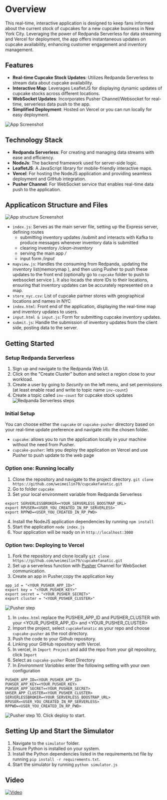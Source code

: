 # Overview

This real-time, interactive application is designed to keep fans informed about the current stock of cupcakes for a new cupcake business in New York City. Leveraging the power of Redpanda Serverless for data streaming and Vercel for deployment, the app offers instantaneous updates on cupcake availability, enhancing customer engagement and inventory management.

## Features

- __Real-time Cupcake Stock Updates__: Utilizes Redpanda Serverless to stream data about cupcake availability.
- __Interactive Map__: Leverages LeafletJS for displaying dynamic updates of cupcake stocks across different locations.
- __WebSocket Updates__: Incorporates Pusher Channel/Websocket for real-time, serverless data push to the app.
- __Simplified Deployment__: Hosted on Vercel or you can run locally for easy deployment.

![App Screenshot](img/theapp.png)

## Technology Stack

- **Redpanda Serverless**: For creating and managing data streams with ease and efficiency.
- **NodeJs**: The backend framework used for server-side logic.
- **LeafletJS**: A JavaScript library for mobile-friendly interactive maps.
- **Vercel**: For hosting the NodeJS application and providing seamless deployment and GitHub integration.
- **Pusher Channel**: For WebSocket service that enables real-time data push to the application.

## Applicaticon Structure and Files

![App structure Screenshot](img/cupcake-explained.png)

- `index.js`: Serves as the main server file, setting up the Express server, defining routes 
    - submitting inventory updates _/submit_ and interacts with Kafka to produce messages whenever inventory data is submitted
    - clearing inventory _/clean-inventory_ 
    - serving the main app _/_ 
    - input form _/input_
- `mapview.js`: Handles the consuming from Redpanda, updating the inventory list(memorymap ), and then using Pusher to push these updates to the front end (optionally go to `cupcake` folder to push to websocket service ). It also locads the store IDs to their locations, ensuring that inventory updates can be accurately represented on a map.
- `store_nyc.csv`: List of cupcake partner stores with geographical locations and names in NYC
- `index.html`: Front end of the application, displaying the real-time map and inventory updates to users.
- `input.html & input.js`: Form for submitting cupcake inventory updates.
- `submit.js`: Handle the submission of inventory updates from the client side, posting data to the server.
 

## Getting Started

### Setup Redpanda Serverless

1. Sign up and navigate to the Redpanda Web UI.
2. Click on the "Create Cluster" button and select a region close to your workload.
3. Create a user by going to *Security* on the left menu, and set permissions (at least enable read and write to topic name `inv-count`)
4. Create a topic called  `inv-count` for cupcake stock updates
![Redpanda Serverless steps](img/serverless.png)

### Initial Setup
You can choose either the `cupcake` or `cupcake-pusher` directory based on your real-time update preference and navigate into the chosen folder.
- `cupcake`: allows you to run the application locally in your machine without the need from Pusher.
- `cupcake-pusher`: lets you deploy the application on Vercel and use *Pusher* to push update to the web page 



### Option one: Running locally
1. Clone the repository and navigate to the project directory. `git clone https://github.com/weimeilin79/cupcakefanatic.git`
2. Go to folder `cupcake`
3. Set your local environment variable from Redpanda Serverless
```
export SERVERLESSBROKER=<YOUR_SERVERLESS_BOOSTRAP_URL>
export RPUSER=<USER_YOU_CREATED_IN_RP_SERVERLESS>
export RPPWD=<USER_YOU_CREATED_IN_RP_PWD>
```
4. Install the NodeJS application dependencies by running  `npm install`
5. Start the application `node index.js`
6. Your application will be ready on in `http://localhost:3000`


### Option two: Deploying to Vercel
1. Fork the repository and clone locally `git clone https://github.com/weimeilin79/cupcakefanatic.git`
2. Set up a serverless function with [Pusher](https://pusher.com/channels/) Channel for WebSocket communication.
3. Create an app in Pusher,copy the application key 
```
app_id = "<YOUR_PUSHER_APP_ID>"
export key = "<YOUR_PUSHER_KEY>"
export secret = "<YOUR_PUSHER_SECRET>"
export cluster = "<YOUR_PUSHER_CLUSTER>"
```
![Pusher step](img/pusher.png)

1. In `index.html` replace the PUSHER_APP_ID and PUSHER_CLUSTER with your <YOUR_PUSHER_APP_ID> and <YOUR_PUSHER_CLUSTER>
2. Import the project, select `cupcakefanatic` as your repo and choose `cupcake-pusher` as the root directory.
3. Push the code to your Github repository.
4. Linking your GitHub repository with Vercel.
5. In vercel, in `Import Project` and add the repo from your git repository, click `Import`
8. Select as `cupcake-pusher` Root Directory  
9. In *Environment Variables* enter the following setting with your own configuration
```
PUSHER_APP_ID=<YOUR_PUSHER_APP_ID>
PUHSER_APP_KEY=<YOUR_PUSHER_KEY>
PUHSER_APP_SECRET=<YOUR_PUSHER_SECRET>
UHSER_APP_CLUSTER=<YOUR_PUSHER_CLUSTER>
SERVERLESSBROKER=<YOUR_SERVERLESS_BOOSTRAP_URL>
RPUSER=<USER_YOU_CREATED_IN_RP_SERVERLESS>
RPPWD=<USER_YOU_CREATED_IN_RP_PWD>

```
![Pusher step](img/vercel.png)
10.  Click deploy to start.


## Setting Up and Start the Simulator
1. Navigate to the `simulator` folder.
2. Ensure Python is installed on your system.
3. Install the Python dependencies listed in the requirements.txt file by running `pip install -r requirements.txt`.
4. Start the simulator by running `python simulator.js`

## Video 
[![Video](https://img.youtube.com/vi/MKLOcFopKXM/0.jpg)](https://www.youtube.com/watch?v=MKLOcFopKXM)